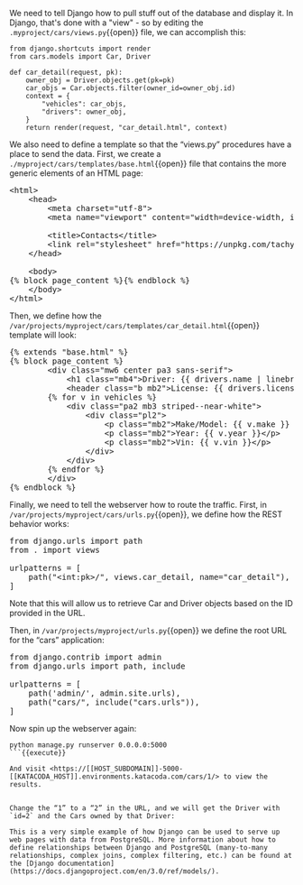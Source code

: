We need to tell Django how to pull stuff out of the database and display it. In Django, that's done with a "view" - so by editing the `.myproject/cars/views.py`{{open}} file, we can accomplish this:

```
from django.shortcuts import render
from cars.models import Car, Driver

def car_detail(request, pk):
    owner_obj = Driver.objects.get(pk=pk)
    car_objs = Car.objects.filter(owner_id=owner_obj.id)
    context = {
        "vehicles": car_objs,
        "drivers": owner_obj,
    }
    return render(request, "car_detail.html", context)
```

We also need to define a template so that the “views.py” procedures have a place to send the data. First, we create a `./myproject/cars/templates/base.html`{{open}} file that contains the more generic elements of an HTML page:

<pre class="file" data-filename="/var/projects/myproject/cars/templates/base.html" data-target="replace">&lt;html&gt;
    &lt;head&gt;
        &lt;meta charset="utf-8"&gt;
        &lt;meta name="viewport" content="width=device-width, initial-scale=1"&gt;

        &lt;title&gt;Contacts&lt;/title&gt;
        &lt;link rel="stylesheet" href="https://unpkg.com/tachyons@4.10.0/css/tachyons.min.css"/&gt;
    &lt;/head&gt;

    &lt;body&gt;
{% block page_content %}{% endblock %}
    &lt;/body&gt;
&lt;/html&gt;</pre>

Then, we define how the `/var/projects/myproject/cars/templates/car_detail.html`{{open}} template will look:

<pre class="file" data-filename="/var/projects/myproject/cars/templates/car_detail.html" data-target="replace">{% extends "base.html" %}
{% block page_content %}
        &lt;div class="mw6 center pa3 sans-serif"&gt;
            &lt;h1 class="mb4"&gt;Driver: {{ drivers.name | linebreaks }}&lt;/h1&gt;
            &lt;header class="b mb2"&gt;License: {{ drivers.license }}&lt;/header&gt;
        {% for v in vehicles %}
            &lt;div class="pa2 mb3 striped--near-white"&gt;
                &lt;div class="pl2"&gt;
                    &lt;p class="mb2"&gt;Make/Model: {{ v.make }} {{ v.model }}&lt;/p&gt;
                    &lt;p class="mb2"&gt;Year: {{ v.year }}&lt;/p&gt;
                    &lt;p class="mb2"&gt;Vin: {{ v.vin }}&lt;/p&gt;
                &lt;/div&gt;
            &lt;/div&gt;
        {% endfor %}
        &lt;/div&gt;
{% endblock %}
</pre>

Finally, we need to tell the webserver how to route the traffic. First, in `/var/projects/myproject/cars/urls.py`{{open}}, we define how the REST behavior works:

<pre class="file" data-filename="/var/projects/myproject/cars/models.py" data-target="replace">from django.urls import path
from . import views

urlpatterns = [
    path("&lt;int:pk&gt;/", views.car_detail, name="car_detail"),
]
</pre>

Note that this will allow us to retrieve Car and Driver objects based on the ID provided in the URL.

Then, in `/var/projects/myproject/urls.py`{{open}} we define the root URL for the “cars” application:

<pre class="file" data-filename="/var/projects/myproject/urls.py" data-target="replace">
from django.contrib import admin
from django.urls import path, include

urlpatterns = [
    path('admin/', admin.site.urls),
    path("cars/", include("cars.urls")),
]
</pre>

Now spin up the webserver again:

```
python manage.py runserver 0.0.0.0:5000
```{{execute}}

And visit <https://[[HOST_SUBDOMAIN]]-5000-[[KATACODA_HOST]].environments.katacoda.com/cars/1/> to view the results.


Change the “1” to a “2” in the URL, and we will get the Driver with `id=2` and the Cars owned by that Driver:

This is a very simple example of how Django can be used to serve up web pages with data from PostgreSQL. More information about how to define relationships between Django and PostgreSQL (many-to-many relationships, complex joins, complex filtering, etc.) can be found at the [Django documentation](https://docs.djangoproject.com/en/3.0/ref/models/).
